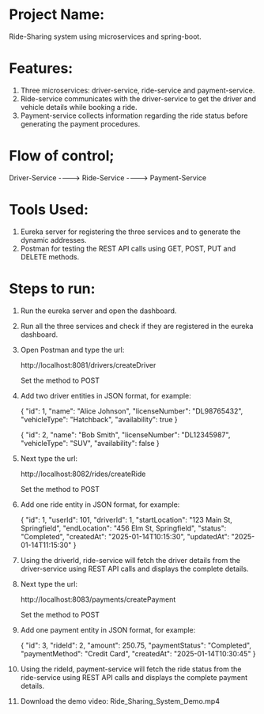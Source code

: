 # Project Name:
Ride-Sharing system using microservices and spring-boot.

# Features:

1. Three microservices: driver-service, ride-service and payment-service.
2. Ride-service communicates with the driver-service to get the driver and vehicle details while booking a ride.
3. Payment-service collects information regarding the ride status before generating the payment procedures.

# Flow of control;

Driver-Service ----> Ride-Service ----> Payment-Service

# Tools Used:

1. Eureka server for registering the three services and to generate the dynamic addresses.
2. Postman for testing the REST API calls using GET, POST, PUT and DELETE methods.

# Steps to run:

1. Run the eureka server and open the dashboard.
2. Run all the three services and check if they are registered in the eureka dashboard.
3. Open Postman and type the url:

    http://localhost:8081/drivers/createDriver

    Set the method to POST
4. Add two driver entities in JSON format, for example:

    {
    "id": 1,
    "name": "Alice Johnson",
    "licenseNumber": "DL98765432",
    "vehicleType": "Hatchback",
    "availability": true
    }

    {
   "id": 2,
   "name": "Bob Smith",
   "licenseNumber": "DL12345987",
   "vehicleType": "SUV",
   "availability": false
   }

5. Next type the url:

    http://localhost:8082/rides/createRide

    Set the method to POST
6. Add one ride entity in JSON format, for example:

   {
   "id": 1,
   "userId": 101,
   "driverId": 1,
   "startLocation": "123 Main St, Springfield",
   "endLocation": "456 Elm St, Springfield",
   "status": "Completed",
   "createdAt": "2025-01-14T10:15:30",
   "updatedAt": "2025-01-14T11:15:30"
   }

7. Using the driverId, ride-service will fetch the driver details from the driver-service using REST API calls and displays the complete details.
8. Next type the url:

    http://localhost:8083/payments/createPayment

    Set the method to POST
9. Add one payment entity in JSON format, for example:

   {
   "id": 3,
   "rideId": 2,
   "amount": 250.75,
   "paymentStatus": "Completed",
   "paymentMethod": "Credit Card",
   "createdAt": "2025-01-14T10:30:45"
   }
10. Using the rideId, payment-service will fetch the ride status from the ride-service using REST API calls and displays the complete payment details.
11. Download the demo video: Ride_Sharing_System_Demo.mp4
